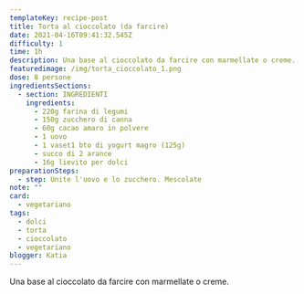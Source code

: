 ```yaml
---
templateKey: recipe-post
title: Torta al cioccolato (da farcire)
date: 2021-04-16T09:41:32.545Z
difficulty: 1
time: 1h
description: Una base al cioccolato da farcire con marmellate o creme.
featuredimage: /img/torta_cioccolato_1.png
dose: 8 persone
ingredientsSections:
  - section: INGREDIENTI
    ingredients:
      - 220g farina di legumi
      - 150g zucchero di canna
      - 60g cacao amaro in polvere
      - 1 uovo
      - 1 vaset1 bto di yogurt magro (125g)
      - succo di 2 arance
      - 16g lievito per dolci
preparationSteps:
  - step: Unite l'uovo e lo zucchero. Mescolate
note: ""
card:
  - vegetariano
tags:
  - dolci
  - torta
  - cioccolato
  - vegetariano
blogger: Katia
---
```

Una base al cioccolato da farcire con marmellate o creme.